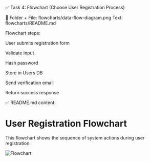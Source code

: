 
✅ Task 4: Flowchart (Choose User Registration Process)

📌 Folder + File:
flowcharts/data-flow-diagram.png
Text: flowcharts/README.md

Flowchart steps:

User submits registration form

Validate input

Hash password

Store in Users DB

Send verification email

Return success response

✅ README.md content:

# User Registration Flowchart

This flowchart shows the sequence of system actions during user registration.

![Flowchart](./data-flow-diagram.png)